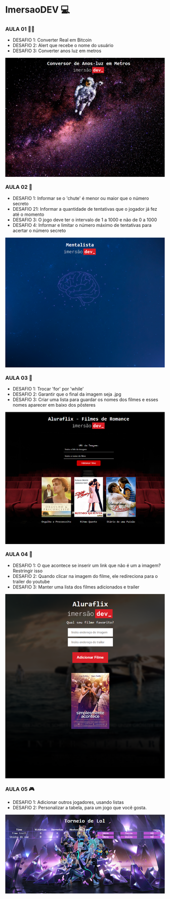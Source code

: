 # ImersaoDEV 💻

### AULA 01 👨‍🚀

- DESAFIO 1: Converter Real em Bitcoin
- DESAFIO 2: Alert que recebe o nome do usuário
- DESAFIO 3: Converter anos luz em metros
 <p align="center">
  <img src="./imagens/aula01.PNG" align="center" >
</p>
      
### AULA 02 🧠

- DESAFIO 1: Informar se o 'chute' é menor ou maior que o número secreto
- DESAFIO 21: Informar a quantidade de tentativas que o jogador já fez até o momento 
- DESAFIO 3: O jogo deve ter o intervalo de 1 a 1000 e não de 0 a 1000
- DESAFIO 4: Informar e limitar o número máximo de tentativas para acertar o número secreto
 <p align="center">
  <img src="./imagens/aula02.PNG" align="center" >
</p>

### AULA 03 🎥

- DESAFIO 1: Trocar 'for' por 'while'
- DESAFIO 2: Garantir que o final da imagem seja .jpg 
- DESAFIO 3: Criar uma lista para guardar os nomes dos filmes e esses nomes aparecer em baixo dos pôsteres
 <p align="center">
  <img src="./imagens/aula03.PNG" align="center" >
</p>

### AULA 04 🍿

- DESAFIO 1: O que acontece se inserir um link que não é um a imagem? Restringir isso
- DESAFIO 2: Quando clicar na imagem do filme, ele redireciona para o trailer do youtube
- DESAFIO 3: Manter uma lista dos filmes adicionados e trailer
 <p align="center">
  <img src="./imagens/aula4.PNG" align="center" >
</p>

### AULA 05  🎮

- DESAFIO 1: Adicionar outros jogadores, usando listas
- DESAFIO 2: Personalizar a tabela, para um jogo que você gosta.
 <p align="center">
  <img src="./imagens/aula05.PNG" align="center" >
</p>
